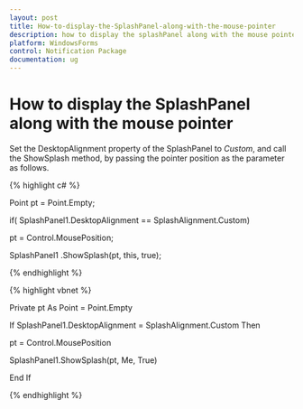 ```yaml
---
layout: post
title: How-to-display-the-SplashPanel-along-with-the-mouse-pointer
description: how to display the splashPanel along with the mouse pointer
platform: WindowsForms
control: Notification Package 
documentation: ug
---
```


# How to display the SplashPanel along with the mouse pointer

Set the DesktopAlignment property of the SplashPanel to _Custom_, and call the ShowSplash method, by passing the pointer position as the parameter as follows. 

{% highlight c# %}



Point pt = Point.Empty;

if( SplashPanel1.DesktopAlignment == SplashAlignment.Custom)

pt = Control.MousePosition;

SplashPanel1 .ShowSplash(pt, this, true);

{% endhighlight %}

{% highlight vbnet %}



Private pt As Point = Point.Empty

If SplashPanel1.DesktopAlignment = SplashAlignment.Custom Then

pt = Control.MousePosition

SplashPanel1.ShowSplash(pt, Me, True)

End If

{% endhighlight %}